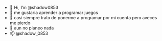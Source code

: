 - 👋 Hi, I’m @shadow0853
- 👀 me gustaria aprender a programar juegos 
- 🌱 casi siempre trato de ponerme a programar por mi cuenta pero aveces me pierdo 
- 💞️ aun no planeo nada
- 📫 @shadow_0853

<!---
shadow0853/shadow0853 is a ✨ special ✨ repository because its `README.md` (this file) appears on your GitHub profile.
You can click the Preview link to take a look at your changes.
--->
